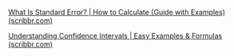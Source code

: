 [What Is Standard Error? | How to Calculate (Guide with Examples) (scribbr.com)](https://www.scribbr.com/statistics/standard-error/)

[Understanding Confidence Intervals | Easy Examples & Formulas (scribbr.com)](https://www.scribbr.com/statistics/confidence-interval/)
